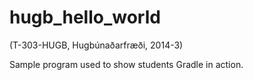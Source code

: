 hugb_hello_world
================
(T-303-HUGB, Hugbúnaðarfræði, 2014-3)

Sample program used to show students Gradle in action.

